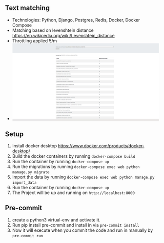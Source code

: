## **Text matching**
- Technologies: Python, Django, Postgres, Redis, Docker, Docker Compose
- Matching based on levenshtein distance https://en.wikipedia.org/wiki/Levenshtein_distance
- Throttling applied 5/m
- ![alt text](./dummy_data/screen.png)
## Setup
1) Install docker desktop https://www.docker.com/products/docker-desktop/
2) Build the docker containers by running `docker-compose build`
3) Run the container by running `docker-compose up`
4) Run the migrations by running `docker-compose exec web python manage.py migrate`
5) Import the data by running `docker-compose exec web python manage.py import_data`
6) Run the container by running `docker-compose up`
7) The Project will be up and running on `http://localhost:8000`

## Pre-commit
1) create a python3 virtual-env and activate it.
2) Run pip install pre-commit and install in via `pre-commit install`
3) Now it will execute when you commit the code and run in manually by `pre-commit run`
